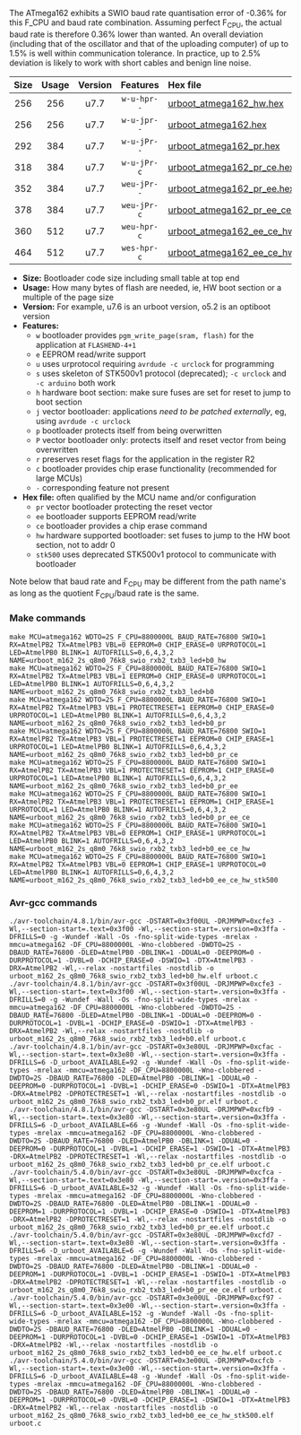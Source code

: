 The ATmega162 exhibits a SWIO baud rate quantisation error of -0.36% for this F_CPU and baud rate combination. Assuming perfect F<sub>CPU</sub>, the actual baud rate is therefore 0.36% lower than wanted. An overall deviation (including that of the oscillator and that of the uploading computer) of up to 1.5% is well within communication tolerance. In practice, up to 2.5% deviation is likely to work with short cables and benign line noise.

|Size|Usage|Version|Features|Hex file|
|:-:|:-:|:-:|:-:|:--|
|256|256|u7.7|`w-u-hpr--`|[urboot_atmega162_hw.hex](https://raw.githubusercontent.com/stefanrueger/urboot.hex/main/u7.7/cores/majorcore/atmega162/watchdog_2_s/internal_oscillator/8800000_hz/76800_baud/uart1_rxb2_txb3/led%2Bb0/urboot_atmega162_hw.hex)|
|256|256|u7.7|`w-u-jpr--`|[urboot_atmega162.hex](https://raw.githubusercontent.com/stefanrueger/urboot.hex/main/u7.7/cores/majorcore/atmega162/watchdog_2_s/internal_oscillator/8800000_hz/76800_baud/uart1_rxb2_txb3/led%2Bb0/urboot_atmega162.hex)|
|292|384|u7.7|`w-u-jPr--`|[urboot_atmega162_pr.hex](https://raw.githubusercontent.com/stefanrueger/urboot.hex/main/u7.7/cores/majorcore/atmega162/watchdog_2_s/internal_oscillator/8800000_hz/76800_baud/uart1_rxb2_txb3/led%2Bb0/urboot_atmega162_pr.hex)|
|318|384|u7.7|`w-u-jPr-c`|[urboot_atmega162_pr_ce.hex](https://raw.githubusercontent.com/stefanrueger/urboot.hex/main/u7.7/cores/majorcore/atmega162/watchdog_2_s/internal_oscillator/8800000_hz/76800_baud/uart1_rxb2_txb3/led%2Bb0/urboot_atmega162_pr_ce.hex)|
|352|384|u7.7|`weu-jPr--`|[urboot_atmega162_pr_ee.hex](https://raw.githubusercontent.com/stefanrueger/urboot.hex/main/u7.7/cores/majorcore/atmega162/watchdog_2_s/internal_oscillator/8800000_hz/76800_baud/uart1_rxb2_txb3/led%2Bb0/urboot_atmega162_pr_ee.hex)|
|378|384|u7.7|`weu-jPr-c`|[urboot_atmega162_pr_ee_ce.hex](https://raw.githubusercontent.com/stefanrueger/urboot.hex/main/u7.7/cores/majorcore/atmega162/watchdog_2_s/internal_oscillator/8800000_hz/76800_baud/uart1_rxb2_txb3/led%2Bb0/urboot_atmega162_pr_ee_ce.hex)|
|360|512|u7.7|`weu-hpr-c`|[urboot_atmega162_ee_ce_hw.hex](https://raw.githubusercontent.com/stefanrueger/urboot.hex/main/u7.7/cores/majorcore/atmega162/watchdog_2_s/internal_oscillator/8800000_hz/76800_baud/uart1_rxb2_txb3/led%2Bb0/urboot_atmega162_ee_ce_hw.hex)|
|464|512|u7.7|`wes-hpr-c`|[urboot_atmega162_ee_ce_hw_stk500.hex](https://raw.githubusercontent.com/stefanrueger/urboot.hex/main/u7.7/cores/majorcore/atmega162/watchdog_2_s/internal_oscillator/8800000_hz/76800_baud/uart1_rxb2_txb3/led%2Bb0/urboot_atmega162_ee_ce_hw_stk500.hex)|

- **Size:** Bootloader code size including small table at top end
- **Usage:** How many bytes of flash are needed, ie, HW boot section or a multiple of the page size
- **Version:** For example, u7.6 is an urboot version, o5.2 is an optiboot version
- **Features:**
  + `w` bootloader provides `pgm_write_page(sram, flash)` for the application at `FLASHEND-4+1`
  + `e` EEPROM read/write support
  + `u` uses urprotocol requiring `avrdude -c urclock` for programming
  + `s` uses skeleton of STK500v1 protocol (deprecated); `-c urclock` and `-c arduino` both work
  + `h` hardware boot section: make sure fuses are set for reset to jump to boot section
  + `j` vector bootloader: applications *need to be patched externally*, eg, using `avrdude -c urclock`
  + `p` bootloader protects itself from being overwritten
  + `P` vector bootloader only: protects itself and reset vector from being overwritten
  + `r` preserves reset flags for the application in the register R2
  + `c` bootloader provides chip erase functionality (recommended for large MCUs)
  + `-` corresponding feature not present
- **Hex file:** often qualified by the MCU name and/or configuration
  + `pr` vector bootloader protecting the reset vector
  + `ee` bootloader supports EEPROM read/write
  + `ce` bootloader provides a chip erase command
  + `hw` hardware supported bootloader: set fuses to jump to the HW boot section, not to addr 0
  + `stk500` uses deprecated STK500v1 protocol to communicate with bootloader


Note below that baud rate and F<sub>CPU</sub> may be different from the path name's as long as the quotient F<sub>CPU</sub>/baud rate is the same.

### Make commands
```
make MCU=atmega162 WDTO=2S F_CPU=8800000L BAUD_RATE=76800 SWIO=1 RX=AtmelPB2 TX=AtmelPB3 VBL=0 EEPROM=0 CHIP_ERASE=0 URPROTOCOL=1 LED=AtmelPB0 BLINK=1 AUTOFRILLS=0,6,4,3,2 NAME=urboot_m162_2s_q8m0_76k8_swio_rxb2_txb3_led+b0_hw
make MCU=atmega162 WDTO=2S F_CPU=8800000L BAUD_RATE=76800 SWIO=1 RX=AtmelPB2 TX=AtmelPB3 VBL=1 EEPROM=0 CHIP_ERASE=0 URPROTOCOL=1 LED=AtmelPB0 BLINK=1 AUTOFRILLS=0,6,4,3,2 NAME=urboot_m162_2s_q8m0_76k8_swio_rxb2_txb3_led+b0
make MCU=atmega162 WDTO=2S F_CPU=8800000L BAUD_RATE=76800 SWIO=1 RX=AtmelPB2 TX=AtmelPB3 VBL=1 PROTECTRESET=1 EEPROM=0 CHIP_ERASE=0 URPROTOCOL=1 LED=AtmelPB0 BLINK=1 AUTOFRILLS=0,6,4,3,2 NAME=urboot_m162_2s_q8m0_76k8_swio_rxb2_txb3_led+b0_pr
make MCU=atmega162 WDTO=2S F_CPU=8800000L BAUD_RATE=76800 SWIO=1 RX=AtmelPB2 TX=AtmelPB3 VBL=1 PROTECTRESET=1 EEPROM=0 CHIP_ERASE=1 URPROTOCOL=1 LED=AtmelPB0 BLINK=1 AUTOFRILLS=0,6,4,3,2 NAME=urboot_m162_2s_q8m0_76k8_swio_rxb2_txb3_led+b0_pr_ce
make MCU=atmega162 WDTO=2S F_CPU=8800000L BAUD_RATE=76800 SWIO=1 RX=AtmelPB2 TX=AtmelPB3 VBL=1 PROTECTRESET=1 EEPROM=1 CHIP_ERASE=0 URPROTOCOL=1 LED=AtmelPB0 BLINK=1 AUTOFRILLS=0,6,4,3,2 NAME=urboot_m162_2s_q8m0_76k8_swio_rxb2_txb3_led+b0_pr_ee
make MCU=atmega162 WDTO=2S F_CPU=8800000L BAUD_RATE=76800 SWIO=1 RX=AtmelPB2 TX=AtmelPB3 VBL=1 PROTECTRESET=1 EEPROM=1 CHIP_ERASE=1 URPROTOCOL=1 LED=AtmelPB0 BLINK=1 AUTOFRILLS=0,6,4,3,2 NAME=urboot_m162_2s_q8m0_76k8_swio_rxb2_txb3_led+b0_pr_ee_ce
make MCU=atmega162 WDTO=2S F_CPU=8800000L BAUD_RATE=76800 SWIO=1 RX=AtmelPB2 TX=AtmelPB3 VBL=0 EEPROM=1 CHIP_ERASE=1 URPROTOCOL=1 LED=AtmelPB0 BLINK=1 AUTOFRILLS=0,6,4,3,2 NAME=urboot_m162_2s_q8m0_76k8_swio_rxb2_txb3_led+b0_ee_ce_hw
make MCU=atmega162 WDTO=2S F_CPU=8800000L BAUD_RATE=76800 SWIO=1 RX=AtmelPB2 TX=AtmelPB3 VBL=0 EEPROM=1 CHIP_ERASE=1 URPROTOCOL=0 LED=AtmelPB0 BLINK=1 AUTOFRILLS=0,6,4,3,2 NAME=urboot_m162_2s_q8m0_76k8_swio_rxb2_txb3_led+b0_ee_ce_hw_stk500
```

### Avr-gcc commands
```
./avr-toolchain/4.8.1/bin/avr-gcc -DSTART=0x3f00UL -DRJMPWP=0xcfe3 -Wl,--section-start=.text=0x3f00 -Wl,--section-start=.version=0x3ffa -DFRILLS=0 -g -Wundef -Wall -Os -fno-split-wide-types -mrelax -mmcu=atmega162 -DF_CPU=8800000L -Wno-clobbered -DWDTO=2S -DBAUD_RATE=76800 -DLED=AtmelPB0 -DBLINK=1 -DDUAL=0 -DEEPROM=0 -DURPROTOCOL=1 -DVBL=0 -DCHIP_ERASE=0 -DSWIO=1 -DTX=AtmelPB3 -DRX=AtmelPB2 -Wl,--relax -nostartfiles -nostdlib -o urboot_m162_2s_q8m0_76k8_swio_rxb2_txb3_led+b0_hw.elf urboot.c
./avr-toolchain/4.8.1/bin/avr-gcc -DSTART=0x3f00UL -DRJMPWP=0xcfe3 -Wl,--section-start=.text=0x3f00 -Wl,--section-start=.version=0x3ffa -DFRILLS=0 -g -Wundef -Wall -Os -fno-split-wide-types -mrelax -mmcu=atmega162 -DF_CPU=8800000L -Wno-clobbered -DWDTO=2S -DBAUD_RATE=76800 -DLED=AtmelPB0 -DBLINK=1 -DDUAL=0 -DEEPROM=0 -DURPROTOCOL=1 -DVBL=1 -DCHIP_ERASE=0 -DSWIO=1 -DTX=AtmelPB3 -DRX=AtmelPB2 -Wl,--relax -nostartfiles -nostdlib -o urboot_m162_2s_q8m0_76k8_swio_rxb2_txb3_led+b0.elf urboot.c
./avr-toolchain/4.8.1/bin/avr-gcc -DSTART=0x3e80UL -DRJMPWP=0xcfac -Wl,--section-start=.text=0x3e80 -Wl,--section-start=.version=0x3ffa -DFRILLS=6 -D_urboot_AVAILABLE=92 -g -Wundef -Wall -Os -fno-split-wide-types -mrelax -mmcu=atmega162 -DF_CPU=8800000L -Wno-clobbered -DWDTO=2S -DBAUD_RATE=76800 -DLED=AtmelPB0 -DBLINK=1 -DDUAL=0 -DEEPROM=0 -DURPROTOCOL=1 -DVBL=1 -DCHIP_ERASE=0 -DSWIO=1 -DTX=AtmelPB3 -DRX=AtmelPB2 -DPROTECTRESET=1 -Wl,--relax -nostartfiles -nostdlib -o urboot_m162_2s_q8m0_76k8_swio_rxb2_txb3_led+b0_pr.elf urboot.c
./avr-toolchain/4.8.1/bin/avr-gcc -DSTART=0x3e80UL -DRJMPWP=0xcfb9 -Wl,--section-start=.text=0x3e80 -Wl,--section-start=.version=0x3ffa -DFRILLS=6 -D_urboot_AVAILABLE=66 -g -Wundef -Wall -Os -fno-split-wide-types -mrelax -mmcu=atmega162 -DF_CPU=8800000L -Wno-clobbered -DWDTO=2S -DBAUD_RATE=76800 -DLED=AtmelPB0 -DBLINK=1 -DDUAL=0 -DEEPROM=0 -DURPROTOCOL=1 -DVBL=1 -DCHIP_ERASE=1 -DSWIO=1 -DTX=AtmelPB3 -DRX=AtmelPB2 -DPROTECTRESET=1 -Wl,--relax -nostartfiles -nostdlib -o urboot_m162_2s_q8m0_76k8_swio_rxb2_txb3_led+b0_pr_ce.elf urboot.c
./avr-toolchain/5.4.0/bin/avr-gcc -DSTART=0x3e80UL -DRJMPWP=0xcfca -Wl,--section-start=.text=0x3e80 -Wl,--section-start=.version=0x3ffa -DFRILLS=6 -D_urboot_AVAILABLE=32 -g -Wundef -Wall -Os -fno-split-wide-types -mrelax -mmcu=atmega162 -DF_CPU=8800000L -Wno-clobbered -DWDTO=2S -DBAUD_RATE=76800 -DLED=AtmelPB0 -DBLINK=1 -DDUAL=0 -DEEPROM=1 -DURPROTOCOL=1 -DVBL=1 -DCHIP_ERASE=0 -DSWIO=1 -DTX=AtmelPB3 -DRX=AtmelPB2 -DPROTECTRESET=1 -Wl,--relax -nostartfiles -nostdlib -o urboot_m162_2s_q8m0_76k8_swio_rxb2_txb3_led+b0_pr_ee.elf urboot.c
./avr-toolchain/5.4.0/bin/avr-gcc -DSTART=0x3e80UL -DRJMPWP=0xcfd7 -Wl,--section-start=.text=0x3e80 -Wl,--section-start=.version=0x3ffa -DFRILLS=6 -D_urboot_AVAILABLE=6 -g -Wundef -Wall -Os -fno-split-wide-types -mrelax -mmcu=atmega162 -DF_CPU=8800000L -Wno-clobbered -DWDTO=2S -DBAUD_RATE=76800 -DLED=AtmelPB0 -DBLINK=1 -DDUAL=0 -DEEPROM=1 -DURPROTOCOL=1 -DVBL=1 -DCHIP_ERASE=1 -DSWIO=1 -DTX=AtmelPB3 -DRX=AtmelPB2 -DPROTECTRESET=1 -Wl,--relax -nostartfiles -nostdlib -o urboot_m162_2s_q8m0_76k8_swio_rxb2_txb3_led+b0_pr_ee_ce.elf urboot.c
./avr-toolchain/5.4.0/bin/avr-gcc -DSTART=0x3e00UL -DRJMPWP=0xcf97 -Wl,--section-start=.text=0x3e00 -Wl,--section-start=.version=0x3ffa -DFRILLS=6 -D_urboot_AVAILABLE=152 -g -Wundef -Wall -Os -fno-split-wide-types -mrelax -mmcu=atmega162 -DF_CPU=8800000L -Wno-clobbered -DWDTO=2S -DBAUD_RATE=76800 -DLED=AtmelPB0 -DBLINK=1 -DDUAL=0 -DEEPROM=1 -DURPROTOCOL=1 -DVBL=0 -DCHIP_ERASE=1 -DSWIO=1 -DTX=AtmelPB3 -DRX=AtmelPB2 -Wl,--relax -nostartfiles -nostdlib -o urboot_m162_2s_q8m0_76k8_swio_rxb2_txb3_led+b0_ee_ce_hw.elf urboot.c
./avr-toolchain/5.4.0/bin/avr-gcc -DSTART=0x3e00UL -DRJMPWP=0xcfcb -Wl,--section-start=.text=0x3e00 -Wl,--section-start=.version=0x3ffa -DFRILLS=6 -D_urboot_AVAILABLE=48 -g -Wundef -Wall -Os -fno-split-wide-types -mrelax -mmcu=atmega162 -DF_CPU=8800000L -Wno-clobbered -DWDTO=2S -DBAUD_RATE=76800 -DLED=AtmelPB0 -DBLINK=1 -DDUAL=0 -DEEPROM=1 -DURPROTOCOL=0 -DVBL=0 -DCHIP_ERASE=1 -DSWIO=1 -DTX=AtmelPB3 -DRX=AtmelPB2 -Wl,--relax -nostartfiles -nostdlib -o urboot_m162_2s_q8m0_76k8_swio_rxb2_txb3_led+b0_ee_ce_hw_stk500.elf urboot.c
```


